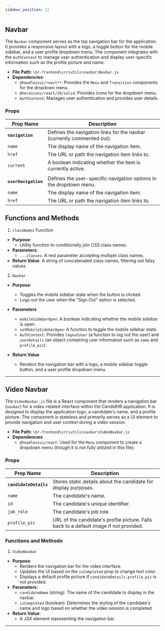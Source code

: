 ```yaml
---
sidebar_position: 13
---
```


## Navbar 

The `Navbar` component serves as the top navigation bar for the application. It provides a responsive layout with a logo, a toggle button for the mobile sidebar, and a user profile dropdown menu. The component integrates with the `AuthContext` to manage user authentication and display user-specific information such as the profile picture and name.

- **File Path:** `\hr-frontend\src\utils\navbar\Navbar.js`
- **Dependencies**:
    - `@headlessui/react**`: Provides the `Menu` and `Transition` components for the dropdown menu.
    - `@heroicons/react/20/solid`: Provides icons for the dropdown menu.
    - `AuthContext`: Manages user authentication and provides user details.

### Props

|Prop Name| Description|
|---|---|
|**`navigation`**| Defines the navigation links for the navbar (currently commented out).|
|`name`| The display name of the navigation item.|
|`href`| The URL or path the navigation item links to.|
|`current`| A boolean indicating whether the item is currently active.|
|||
|**`userNavigation`**| Defines the user-specific navigation options in the dropdown menu.|
|`name`| The display name of the navigation item.|
|`href`| The URL or path the navigation item links to.|

## Functions and Methods

1. `classNames` Function
- **Purpose**:
    - Utility function to conditionally join CSS class names.
- **Parameters**:
  - `...classes`: A rest parameter accepting multiple class names.
- **Return Value**: A string of concatenated class names, filtering out falsy values.

2. `Navbar`

- **Purpose**:
    - Toggles the mobile sidebar state when the button is clicked.
    - Logs out the user when the "Sign Out" option is selected.

- **Parameters**
    - `mobileSidebarOpen`: A boolean indicating whether the mobile sidebar is open.
    - `setMobileSidebarOpen`: A function to toggle the mobile sidebar state.
    - `AuthContext`: Provides `logoutUser` (a function to log out the user) and `userDetails` (an object containing user information such as `name` and `profile_pic`).

- **Return Value**
    - Renders the navigation bar with a logo, a mobile sidebar toggle button, and a user profile dropdown menu.

---

## Video Navbar

The `VideoNavbar.js` file is a React component that renders a navigation bar (`navbar`) for a video-related interface within the CandidHR application. It is designed to display the application logo, a candidate's name, and a profile picture. The component is stateless and primarily serves as a UI element to provide navigation and user context during a video session.

- **File Path:** `\hr-frontend\src\utils\navbar\VideoNavbar.js`
- **Dependencies**
    - `@headlessui/react`: Used for the `Menu` component to create a dropdown menu (though it is not fully utilized in this file).

### Props

|Prop Name| Description|
|---|---|
|**`candidateDetails`**|Stores static details about the candidate for display purposes.|
|`name`| The candidate's name.|
|`id`| The candidate's unique identifier.|
|`job_role`| The candidate's job role.|
|`profile_pic`| URL of the candidate's profile picture. Falls back to a default image if not provided.|

### Functions and Methods

1. `VideoNavbar` 
- **Purpose**: 
    - Renders the navigation bar for the video interface.
    - Updates the UI based on the `isCompleted` prop to change text color.
    - Displays a default profile picture if `candidateDetails.profile_pic` is not provided.
- **Parameters**:
  - `candidateName` (string): The name of the candidate to display in the navbar.
  - `isCompleted` (boolean): Determines the styling of the candidate's name and logo based on whether the video session is completed.
- **Return Value**: 
    - A JSX element representing the navigation bar.

---
